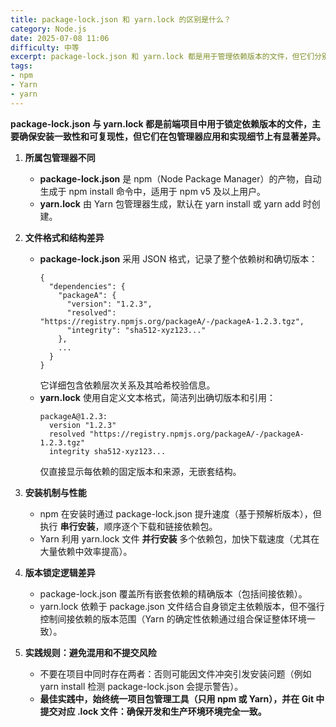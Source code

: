 ```yaml
---
title: package-lock.json 和 yarn.lock 的区别是什么？
category: Node.js
date: 2025-07-08 11:06
difficulty: 中等
excerpt: package-lock.json 和 yarn.lock 都是用于管理依赖版本的文件，但它们分别由 npm 和 Yarn 生成，结构和用途有所不同。
tags:
- npm
- Yarn
- yarn
---
```

**package-lock.json 与 yarn.lock 都是前端项目中用于锁定依赖版本的文件，主要确保安装一致性和可复现性，但它们在包管理器应用和实现细节上有显著差异。**

1.  **所属包管理器不同**  
    - **package-lock.json** 是 npm（Node Package Manager）的产物，自动生成于 npm install 命令中，适用于 npm v5 及以上用户。  
    - **yarn.lock** 由 Yarn 包管理器生成，默认在 yarn install 或 yarn add 时创建。

2.  **文件格式和结构差异**  
    - **package-lock.json** 采用 JSON 格式，记录了整个依赖树和确切版本：  
      ```
      {
        "dependencies": {
          "packageA": {
            "version": "1.2.3",
            "resolved": "https://registry.npmjs.org/packageA/-/packageA-1.2.3.tgz",
            "integrity": "sha512-xyz123..."
          },
          ...
        }
      }
      ```  
      它详细包含依赖层次关系及其哈希校验信息。  
    - **yarn.lock** 使用自定义文本格式，简洁列出确切版本和引用：  
      ```
      packageA@1.2.3:
        version "1.2.3"
        resolved "https://registry.npmjs.org/packageA/-/packageA-1.2.3.tgz"
        integrity sha512-xyz123...
      ```  
      仅直接显示每依赖的固定版本和来源，无嵌套结构。

3.  **安装机制与性能**  
    - npm 在安装时通过 package-lock.json 提升速度（基于预解析版本），但执行 **串行安装**，顺序逐个下载和链接依赖包。  
    - Yarn 利用 yarn.lock 文件 **并行安装** 多个依赖包，加快下载速度（尤其在大量依赖中效率提高）。

4.  **版本锁定逻辑差异**  
    - package-lock.json 覆盖所有嵌套依赖的精确版本（包括间接依赖）。  
    - yarn.lock 依赖于 package.json 文件结合自身锁定主依赖版本，但不强行控制间接依赖的版本范围（Yarn 的确定性依赖通过组合保证整体环境一致）。

5.  **实践规则：避免混用和不提交风险**  
    - 不要在项目中同时存在两者：否则可能因文件冲突引发安装问题（例如 yarn install 检测 package-lock.json 会提示警告）。  
    - **最佳实践中，始终统一项目包管理工具（只用 npm 或 Yarn），并在 Git 中提交对应 .lock 文件：确保开发和生产环境环境完全一致。**
